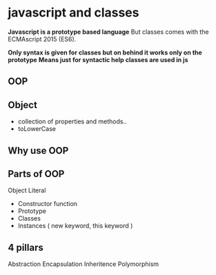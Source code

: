 # javascript and classes
**Javascript is a prototype based language**
But classes comes with the ECMAscript 2015 (ES6).

**Only syntax is given for classes but on behind it works only on the prototype**
**Means just for syntactic help classes are used in js**


## OOP

## Object
- collection of properties and methods..
- toLowerCase

## Why use OOP

## Parts of OOP
Object Literal

- Constructor function
- Prototype 
- Classes
- Instances ( new keyword, this keyword )


## 4 pillars
Abstraction
Encapsulation
Inheritence
Polymorphism

